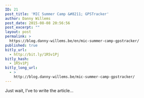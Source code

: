 ```yaml
---
ID: 21
post_title: 'MIC Summer Camp &#8211; GPSTracker'
author: Danny Willems
post_date: 2015-08-08 20:56:56
post_excerpt: ""
layout: post
permalink: >
  https://blog.danny-willems.be/en/mic-summer-camp-gpstracker/
published: true
bitly_url:
  - http://bit.ly/1R5v1Pj
bitly_hash:
  - 1R5v1Pj
bitly_long_url:
  - >
    http://blog.danny-willems.be/mic-summer-camp-gpstracker/
---
```

<div class="entry-content">
Just wait, I’ve to write the article...
</div>